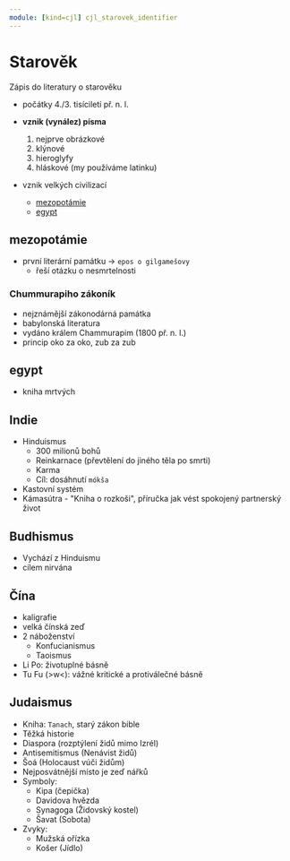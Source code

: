 ```yaml
---
module: [kind=cjl] cjl_starovek_identifier
---
```

# Starověk
Zápis do literatury o starověku

- počátky 4./3. tisíciletí př. n. l.

- **vznik (vynález) písma**
    1. nejprve obrázkové
    1. klýnové
    1. hieroglyfy
    1. hláskové (my používáme latinku)

- vznik velkých civilizací
    - [mezopotámie](#mezopotámie)
    - [egypt](#egypt)

## mezopotámie
- první literární památku -> <code>epos o gilgamešovy</code>
    - řeší otázku o nesmrtelnosti

### Chummurapiho zákoník
- nejznámější zákonodárná památka
- babylonská literatura
- vydáno králem Chammurapim (1800 př. n. l.)
- princip oko za oko, zub za zub

## egypt
- kniha mrtvých

## Indie
- Hinduismus
    - 300 milionů bohů
    - Reinkarnace (převtělení do jiného těla po smrti)
    - Karma
    - Cíl: dosáhnutí `mókša`
- Kastovní systém
- Kámasútra - "Kniha o rozkoši", příručka jak vést spokojený partnerský život

## Budhismus
- Vychází z Hinduismu
- cílem nirvána

## Čína
- kaligrafie
- velká čínská zeď
- 2 náboženství
    - Konfucianismus
    - Taoismus
- Li Po: životuplné básně
- Tu Fu (>w<): vážné kritické a protiválečné básně

## Judaismus
- Kniha: `Tanach`, starý zákon bible
- Těžká historie
- Diaspora (rozptýlení židů mimo Izrél)
- Antisemitismus (Nenávist židů)
- Šoá (Holocaust vúči židům)
- Nejposvátnější místo je zeď nářků
- Symboly:
    - Kipa (čepička)
    - Davidova hvězda
    - Synagoga (Židovský kostel)
    - Šavat (Sobota)
- Zvyky:
    - Mužská ořízka
    - Košer (Jídlo)
